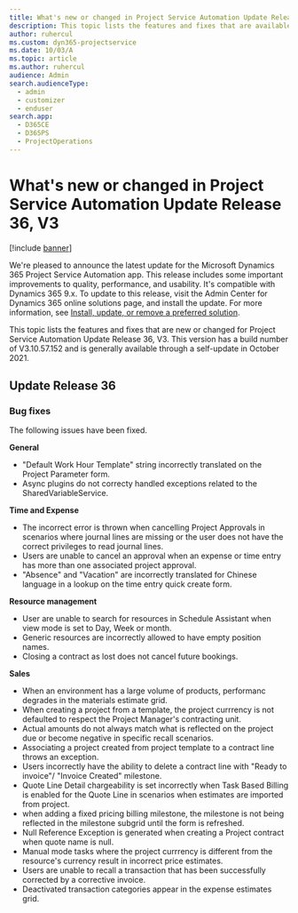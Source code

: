 ```yaml
---
title: What's new or changed in Project Service Automation Update Release 36, V3
description: This topic lists the features and fixes that are available in Microsoft Dynamics 365 Project Service Automation Update Release 36, V3.
author: ruhercul
ms.custom: dyn365-projectservice
ms.date: 10/03/A
ms.topic: article
ms.author: ruhercul
audience: Admin
search.audienceType: 
  - admin
  - customizer
  - enduser
search.app: 
  - D365CE
  - D365PS
  - ProjectOperations
---
```


# What's new or changed in Project Service Automation Update Release 36, V3

[!include [banner](../includes/psa-now-project-operations.md)]

We're pleased to announce the latest update for the Microsoft Dynamics 365 Project Service Automation app. This release includes some important improvements to quality, performance, and usability. It's compatible with Dynamics 365 9.x. To update to this release, visit the Admin Center for Dynamics 365 online solutions page, and install the update. For more information, see [Install, update, or remove a preferred solution](/power-platform/admin/install-remove-preferred-solution).

This topic lists the features and fixes that are new or changed for Project Service Automation Update Release 36, V3. This version has a build number of V3.10.57.152 and is generally available through a self-update in October 2021.

## Update Release 36

### Bug fixes

The following issues have been fixed.

**General**
- "Default Work Hour Template" string incorrectly translated on the Project Parameter form.
- Async plugins do not correcty handled exceptions related to the SharedVariableService.

**Time and Expense**
- The incorrect error is thrown when cancelling Project Approvals in scenarios where journal lines are missing or the user does not have the correct privileges to read journal lines.
- Users are unable to cancel an approval when an expense or time entry has more than one associated project approval.
- "Absence" and "Vacation" are incorrectly translated for Chinese language in a lookup on the time entry quick create form.


**Resource management**

- User are unable to search for resources in Schedule Assistant when view mode is set to Day, Week or month.
- Generic resources are incorrectly allowed to have empty position names. 
- Closing a contract as lost does not cancel future bookings.


**Sales**

- When an environment has a large volume of products, performanc degrades in the materials estimate grid.
- When creating a project from a template, the project currrency is not defaulted to respect the Project Manager's contracting unit.
- Actual amounts do not always match what is reflected on the project due or become negative in specific recall scenarios.
- Associating a project created from project template to a contract line throws an exception.
- Users incorrectly have the ability to delete a contract line with "Ready to invoice"/ "Invoice Created" milestone.
- Quote Line Detail chargeability is set incorrectly when Task Based Billing is enabled for the Quote Line in scenarios when estimates are imported from project.
- when adding a fixed pricing billing milestone, the milestone is not being reflected in the milestone subgrid until the form is refreshed.
- Null Reference Exception is generated when creating a Project contract when quote name is null.
- Manual mode tasks where the project currrency is different from the resource's currency result in incorrect price estimates.
- Users are unable to recall a transaction that has been successfully corrected by a corrective invoice.
- Deactivated transaction categories appear in the expense estimates grid.



